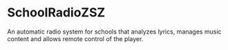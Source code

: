 # SchoolRadioZSZ
An automatic radio system for schools that analyzes lyrics, manages music content and allows remote control of the player.
